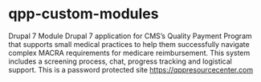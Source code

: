 # qpp-custom-modules
Drupal 7 Module
Drupal 7 application for CMS’s Quality Payment Program that supports small medical practices to help them successfully navigate complex MACRA requirements for medicare reimbursement. 
This system includes a screening process, chat, progress tracking and logistical support. This is a password protected site https://qppresourcecenter.com
